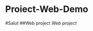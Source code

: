 # Proiect-Web-Demo 

#Salut 
##Web project
*Web project*

[](https://radio.usv.ro/wp-content/uploads/sites/38/2016/11/usv-sigla2.gif)


